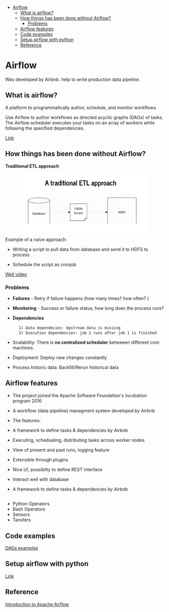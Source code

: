<!--ts-->
   * [Airflow](#airflow)
      * [What is airflow?](#what-is-airflow)
      * [How things has been done without Airflow?](#how-things-has-been-done-without-airflow)
         * [Problems](#problems)
      * [Airflow features](#airflow-features)
      * [Code examples](#code-examples)
      * [Setup airflow with python](#setup-airflow-with-python)
      * [Reference](#reference)

<!-- Added by: gil_diy, at: Mon 04 Apr 2022 14:39:32 IDT -->

<!--te-->


# Airflow

Was developed by Airbnb. help to write production data pipeline.

## What is airflow?

A platform to programmatically author, schedule, and monitor workflows.

Use Airflow to author workflows as directed acyclic graphs (DAGs) of tasks. The Airflow scheduler executes your tasks on an array of workers while following the specified dependencies.

[Link](https://github.com/apache/airflow)


## How things has been done without Airflow?

**Traditional ETL approach**

<p align="center">
  <img width="400" src="images/airflow/traditional_etl.png" title="Look into the image">
</p>

Example of a naive approach:

* Writing a script to pull data from database and send it to HDFS to process

* Schedule the script as cronjob


[Well video](https://youtu.be/AHMm1wfGuHE)

### Problems

* **Failures** - Retry if failure happens (how many times? how often? )

* **Monitoring** - Success or failure status, how long does the process runs?

* **Dependencies** 
```
      1) Data dependecies: Upstream data is missing
      2) Execution dependencies: job 2 runs after job 1 is finished
```
* Scalability: There is **no centralized scheduler** betweeen different cron machines.

* Deployment: Deploy new changes constantly

* Process historic data: Backfill/Rerun historical data


## Airflow features

* The project joined the Apache Software Foundation's incubation program 2016

*  A workflow (data-pipeline) managment system developed by Airbnb

* The features:

* A framework to define tasks & dependencies by Airbnb

* Executing, schedualing, distributing tasks across worker nodes.

* View of present and past runs, logging feature

* Extensible through plugins

* Nice UI, possibilty to define REST interface

* Interact well with database


* A framework to define tasks & dependencies by Airbnb


## 
* Python Operators
* Bash Operators
* Sensors
* Tansfers


## Code examples

[DAGs examples](https://github.com/apache/airflow/tree/main/airflow/example_dags)

[](https://github.com/apache/airflow/tree/main/airflow/example_dags)


## Setup airflow with python

[Link](https://youtu.be/fRZaJU1HJnk)


## Reference

[Introduction to Apache Airflow](https://www.youtube.com/watch?v=AHMm1wfGuHE&list=PLYizQ5FvN6pvIOcOd6dFZu3lQqc6zBGp2)